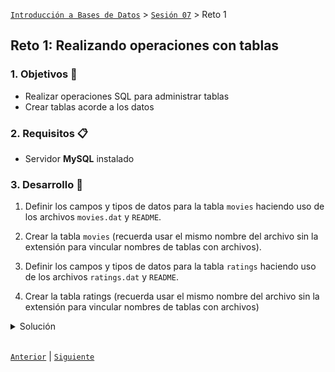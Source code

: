 [`Introducción a Bases de Datos`](../../Readme.md) > [`Sesión 07`](../Readme.md) > Reto 1

## Reto 1: Realizando operaciones con tablas

### 1. Objetivos :dart:
- Realizar operaciones SQL para administrar tablas
- Crear tablas acorde a los datos

### 2. Requisitos :clipboard:
- Servidor __MySQL__ instalado

### 3. Desarrollo :rocket:

1. Definir los campos y tipos de datos para la tabla `movies` haciendo uso de los archivos `movies.dat` y `README`.

1. Crear la tabla `movies` (recuerda usar el mismo nombre del archivo sin la extensión para vincular nombres de tablas con archivos).

1. Definir los campos y tipos de datos para la tabla `ratings` haciendo uso de los archivos `ratings.dat` y `README`.

1. Crear la tabla ratings (recuerda usar el mismo nombre del archivo sin la extensión para vincular nombres de tablas con archivos)

<details><summary>Solución</summary>
<p>

1. Primero se revisan los registros abriendo el archivo.

   ```
   1::Toy Story (1995)::Animation|Children's|Comedy
   2::Jumanji (1995)::Adventure|Children's|Fantasy
   3::Grumpier Old Men (1995)::Comedy|Romance
   4::Waiting to Exhale (1995)::Comedy|Drama
   5::Father of the Bride Part II (1995)::Comedy
   6::Heat (1995)::Action|Crime|Thriller
   7::Sabrina (1995)::Comedy|Romance
   8::Tom and Huck (1995)::Adventure|Children's
   9::Sudden Death (1995)::Action
   10::GoldenEye (1995)::Action|Adventure|Thriller
   ...
   ```

   Y luego se revisa la documentación (archivo `README`)

   ```
   MOVIES FILE DESCRIPTION
   ================================================================================

   Movie information is in the file "movies.dat" and is in the following
   format:

   MovieID::Title::Genres

   - Titles are identical to titles provided by the IMDB (including
   year of release)
   - Genres are pipe-separated and are selected from the following genres:

           * Action
           * Adventure
           * Animation
           * Children's
           * Comedy
           * Crime
           * Documentary
           * Drama
           * Fantasy
           * Film-Noir
           * Horror
   ...
   ```
   Así que se definen los siguientes campos y tipo para crear la tabla `movies` en __SQL__:
   - __id__ INT PRIMARY KEY
   - __title__ VARCHAR(80)
   - __generos__ VARCHAR(80)

1. Se crea la tabla con:

   ```sql
   CREATE TABLE IF NOT EXISTS movies (
      id INT PRIMARY KEY, 
      title VARCHAR(80), 
      generos VARCHAR(80)
   ); 
   ```

   **Sugerencia.**  Si te has equivocado con el nombre de la tabla, usa el comando `DROP TABLE` para eliminar la tabla y creala nuevamente.

1. Ahora se revisan la estructura registros abriendo el archivo restante.

   ```
   1::1193::5::978300760
   1::661::3::978302109
   1::914::3::978301968
   1::3408::4::978300275
   1::2355::5::978824291
   1::1197::3::978302268
   1::1287::5::978302039
   1::2804::5::978300719
   1::594::4::978302268
   1::919::4::978301368
   ...
   ```

   Y luego se revisa la documentación (archivo `README`)

   ```
   RATINGS FILE DESCRIPTION
   ================================================================================

   All ratings are contained in the file "ratings.dat" and are in the
   following format:

   UserID::MovieID::Rating::Timestamp

   - UserIDs range between 1 and 6040
   - MovieIDs range between 1 and 3952
   - Ratings are made on a 5-star scale (whole-star ratings only)
   - Timestamp is represented in seconds since the epoch as returned by time(2)
   - Each user has at least 20 ratings

   USERS FILE DESCRIPTION
   ================================================================================

   User information is in the file "users.dat" and is in the following
   format:

   UserID::Gender::Age::Occupation::Zip-code

   All demographic information is provided voluntarily by the users and is
   ...
   ```

   Así que se definen los siguientes campos y tipo para crear la tabla `ratings` en __SQL__:
   - __userid__ INT
   - __movieid__ INT
   - __rating__ INT
   - __time_stamp__ BIGINT

1. Se crea la tabla con:

   ```sql
   CREATE TABLE IF NOT EXISTS ratings (
      userid INT, 
      movieid INT, 
      rating INT, 
      time_stamp BIGINT
   );
   ```

</p>
</details>

<br/>

[`Anterior`](../Ejemplo-02/Readme.md) | [`Siguiente`](../Readme.md#importando-datos-a-una-tabla-en-formato-csv)   
